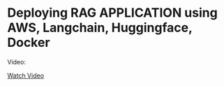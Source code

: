# Deploying RAG APPLICATION using AWS, Langchain, Huggingface, Docker

Video:

[Watch Video](https://github.com/user-attachments/assets/07a63f0b-7b12-4bca-88d7-7ebbdb5f2f70)
